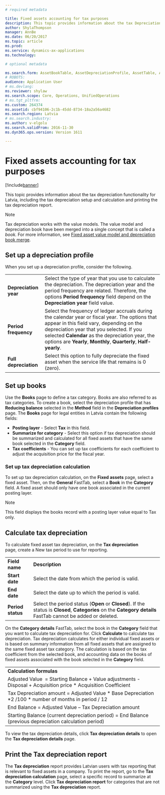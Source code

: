 ```yaml
---
# required metadata

title: Fixed assets accounting for tax purposes
description: This topic provides information about the tax Depreciation functionality for Latvia. 
author: ShylaThompson
manager: AnnBe
ms.date: 06/20/2017
ms.topic: article
ms.prod: 
ms.service: dynamics-ax-applications
ms.technology: 

# optional metadata

ms.search.form: AssetBookTable, AssetDepreciationProfile, AssetTable, AssetTaxDepreciation
# ROBOTS: 
audience: Application User
# ms.devlang: 
ms.reviewer: shylaw
ms.search.scope: Core, Operations, UnifiedOperations
# ms.tgt_pltfrm: 
ms.custom: 264374
ms.assetid: cbf94106-2c1b-45dd-8734-18a2a56a4682
ms.search.region: Latvia
# ms.search.industry: 
ms.author: v-elgolu
ms.search.validFrom: 2016-11-30
ms.dyn365.ops.version: Version 1611

---
```


# Fixed assets accounting for tax purposes

[!include[banner](../includes/banner.md)]


This topic provides information about the tax depreciation functionality for Latvia, including the tax depreciation setup and calculation and printing the tax depreciation report. 
> [!NOTE]
> Tax depreciation works with the value models. The value model and depreciation book have been merged into a single concept that is called a *book.* For more information, see [Fixed asset value model and depreciation book merge](../fixed-assets/fixed-asset-value-model-depreciation-book-merge.md).

## Set up a depreciation profile
When you set up a depreciation profile, consider the following.

|                       |                                                                                                                                                                                                                                                                                                                    |
|-----------------------|--------------------------------------------------------------------------------------------------------------------------------------------------------------------------------------------------------------------------------------------------------------------------------------------------------------------|
| **Depreciation year** | Select the type of year that you use to calculate the depreciation. The depreciation year and the period frequency are related. Therefore, the options **Period frequency** field depend on the **Depreciation year** field value.                                                                                 |
| **Period frequency**  | Select the frequency of ledger accruals during the calendar year or fiscal year. The options that appear in this field vary, depending on the depreciation year that you selected. If you selected **Calendar** as the depreciation year, the options are **Yearly**, **Monthly**, **Quarterly**, **Half-yearly**. |
| **Full depreciation** | Select this option to fully depreciate the fixed asset when the service life that remains is 0 (zero).                                                                                                                                                                                                             |

<!---To set up a depreciation profile, complete the following procedure, [Set up and create depreciation profiles](http://ax.help.dynamics.com/en/wiki/set-up-and-create-depreciation-profiles/).-->

## Set up books
Use the **Books** page to define a tax category. Books are also referred to as tax categories. To create a book, select the depreciation profile that has **Reducing balance** selected in the **Method** field in the **Depreciation profiles** page. The **Books** page for legal entities in Latvia contain the following fields:

-   **Posting layer** - Select **Tax** in this field.
-   **Summarize for category** - Select this option if tax depreciation should be summarized and calculated for all fixed assets that have the same book selected in the **Category** field.
-   **Tax coefficients** - You can set up tax coefficients for each coefficient to adjust the acquisition price for the fiscal year.

<!---For more information about setting up books, see [Set up depreciation books](http://ax.help.dynamics.com/en/wiki/set-up-depreciation-books/).-->

### Set up tax depreciation calculation

To set up tax depreciation calculation, on the **Fixed assets** page, select a fixed asset. Then, on the **General** FastTab, select a **Book** in the **Category** field. A fixed asset should only have one book associated in the current posting layer. 
> [!NOTE]
> This field displays the books record with a posting layer value equal to Tax only.

## Calculate tax depreciation
To calculate fixed asset tax depreciation, on the **Tax depreciation** page, create a New tax period to use for reporting.

|                   |                                                                                                                                                                |
|-------------------|----------------------------------------------------------------------------------------------------------------------------------------------------------------|
| **Field name**    | **Description**                                                                                                                                                |
| **Start date**    | Select the date from which the period is valid.                                                                                                                |
| **End date**      | Select the date up to which the period is valid.                                                                                                               |
| **Period status** | Select the period status (**Open** or **Closed**). If the status is **Closed**, **Categories** on the **Category details** FastTab cannot be added or deleted. |

On the **Category details** FastTab, select the book in the **Category** field that you want to calculate tax depreciation for. Click **Calculate** to calculate tax depreciation. Tax depreciation calculates for either individual fixed assets or is based on summary information from all fixed assets that are assigned to the same fixed asset tax category. The calculation is based on the tax coefficient from the selected book, and accounting data on the books of fixed assets associated with the book selected in the **Category** field.

|                                                                                                                  |
|------------------------------------------------------------------------------------------------------------------|
| **Calculation formulas**                                                                                         |
| Adjusted Value  = Starting Balance + Value adjustments - Disposal + Acquisition price \* Acquisition Coefficient |
| Tax Depreciation amount = Adjusted Value \* Base Depreciation \*2 /100 \* number of months in period / 12        |
| End Balance = Adjusted Value – Tax Depreciation amount                                                           |
| Starting Balance (current depreciation period) = End Balance (previous depreciation calculation period)          |

To view the tax depreciation details, click **Tax depreciation details** to open the **Tax depreciation details** page.

## Print the Tax depreciation report
The **Tax depreciation** report provides Latvian users with tax reporting that is relevant to fixed assets in a company. To print the report, go to the **Tax depreciation calculation** page, select a specific record to summarize at the **Category** level. Click **Tax depreciation report** for categories that are not summarized using the **Tax depreciation** report.



